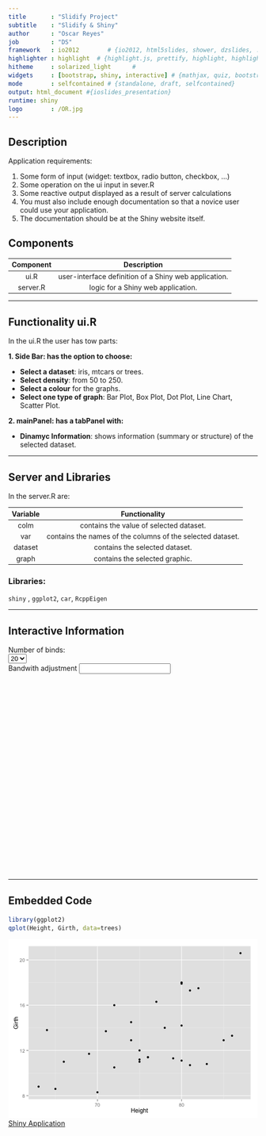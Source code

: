 ```yaml
---
title       : "Slidify Project"
subtitle    : "Slidify & Shiny"
author      : "Oscar Reyes"
job         : "DS"
framework   : io2012        # {io2012, html5slides, shower, dzslides, ...}
highlighter : highlight  # {highlight.js, prettify, highlight, highlight.js}
hitheme     : solarized_light      #
widgets     : [bootstrap, shiny, interactive] # {mathjax, quiz, bootstrap}
mode        : selfcontained # {standalone, draft, selfcontained}
output: html_document #{ioslides_presentation}
runtime: shiny
logo        : /OR.jpg
---
```


## Description

Application requirements:

1. Some form of input (widget: textbox, radio button, checkbox, ...)
2. Some operation on the ui input in sever.R
3. Some reactive output displayed as a result of server calculations
4. You must also include enough documentation so that a novice user could use your application.
5. The documentation should be at the Shiny website itself.

## Components

| Component |                      Description                      |
| :-------: | :---------------------------------------------------: |
|    ui.R   | user-interface definition of a Shiny web application. |
|  server.R | logic for a Shiny web application.                    |

--- 

## Functionality ui.R

In the ui.R the user has tow parts:

**1. Side Bar: has the option to choose:**
  - **Select a dataset**: iris, mtcars or trees.
  - **Select density**: from 50 to 250.
  - **Select a colour** for the graphs.
  - **Select one type of graph**: Bar Plot, Box Plot, Dot Plot, Line Chart, Scatter Plot.
  
**2. mainPanel: has a tabPanel with:**
  - **Dinamyc Information**: shows information (summary or structure) of the selected dataset.

---

## Server and Libraries

In the server.R are:

| Variable |                        Functionality                       |
| :------: | :--------------------------------------------------------: |
|   colm   | contains the value of selected dataset.                    |
|   var    | contains the names of the columns of the selected dataset. |
|  dataset | contains the selected dataset.                             |
|   graph  | contains the selected graphic.                             |

### Libraries:

`shiny` , `ggplot2`, `car`, `RcppEigen`

---

## Interactive Information 
<!--html_preserve--><div class="shiny-input-panel">
<div class="shiny-flow-layout">
<div>
<div class="form-group shiny-input-container">
<label class="control-label" for="n_breaks">Number of binds:</label>
<div>
<select id="n_breaks"><option value="10">10</option>
<option value="20" selected>20</option>
<option value="35">35</option>
<option value="50">50</option></select>
<script type="application/json" data-for="n_breaks" data-nonempty="">{}</script>
</div>
</div>
</div>
<div>
<div class="form-group shiny-input-container">
<label class="control-label" for="bw_adjust">Bandwith adjustment</label>
<input class="js-range-slider" id="bw_adjust" data-min="0.2" data-max="2" data-from="1" data-step="0.2" data-grid="true" data-grid-num="9" data-grid-snap="false" data-prettify-separator="," data-keyboard="true" data-keyboard-step="11.1111111111111"/>
</div>
</div>
</div>
</div><!--/html_preserve--><!--html_preserve--><div id="out9c951b56502d34d4" class="shiny-plot-output" style="width: 100% ; height: 400px"></div><!--/html_preserve-->

---

## Embedded Code

```r
library(ggplot2)
qplot(Height, Girth, data=trees) 
```

![plot of chunk md-trees-scatter](assets/fig/md-trees-scatter-1.png) 
[Shiny Application](https://sigma360.shinyapps.io/shinyproject_coursera/)


